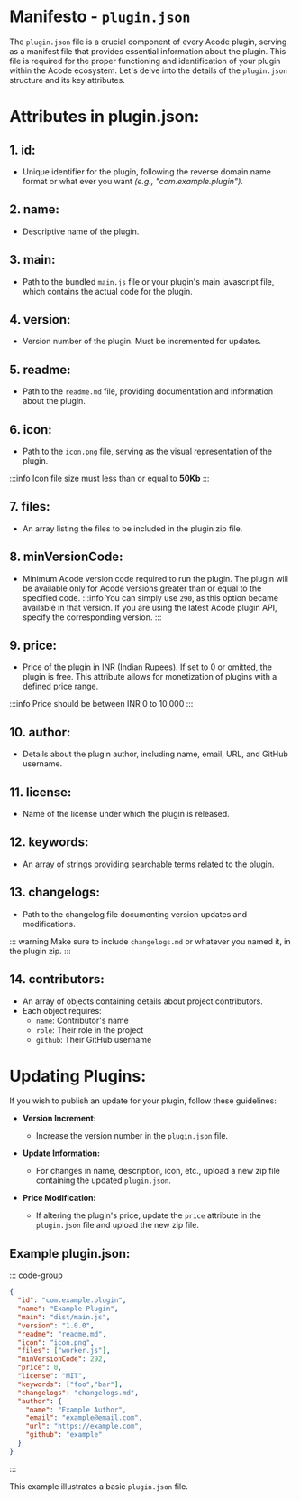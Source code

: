 # Manifesto - `plugin.json`

The `plugin.json` file is a crucial component of every Acode plugin, serving as a manifest file that provides essential information about the plugin. This file is required for the proper functioning and identification of your plugin within the Acode ecosystem. Let's delve into the details of the `plugin.json` structure and its key attributes.

# Attributes in plugin.json:

## 1. **id:**
   - Unique identifier for the plugin, following the reverse domain name format or what ever you want *(e.g., "com.example.plugin")*.

## 2. **name:**
   - Descriptive name of the plugin.

## 3. **main:**
   - Path to the bundled `main.js` file or your plugin's main javascript file, which contains the actual code for the plugin.

## 4. **version:**
   - Version number of the plugin. Must be incremented for updates.

## 5. **readme:**
   - Path to the `readme.md` file, providing documentation and information about the plugin.

## 6. **icon:**
   - Path to the `icon.png` file, serving as the visual representation of the plugin.

   :::info
   Icon file size must less than or equal to **50Kb**
   :::

## 7. **files:**
   - An array listing the files to be included in the plugin zip file.

## 8. **minVersionCode:**
   - Minimum Acode version code required to run the plugin. The plugin will be available only for Acode versions greater than or equal to the specified code.
   :::info
   You can simply use `290`, as this option became available in that version. If you are using the latest Acode plugin API, specify the corresponding version.
   :::


## 9. **price:**
   - Price of the plugin in INR (Indian Rupees). If set to 0 or omitted, the plugin is free. This attribute allows for monetization of plugins with a defined price range.

   :::info
   Price should be between INR 0 to 10,000
   :::

## 10. **author:**
   - Details about the plugin author, including name, email, URL, and GitHub username.

## 11. **license:** <Badge type="tip" text="new" />
   - Name of the license under which the plugin is released.

## 12. **keywords:** <Badge type="tip" text="new" />
  - An array of strings providing searchable terms related to the plugin.

## 13. **changelogs:** <Badge type="tip" text="new" />
  - Path to the changelog file documenting version updates and modifications.

   ::: warning
   Make sure to include `changelogs.md` or whatever you named it, in the plugin zip.
   :::

## 14. **contributors:** <Badge type="tip" text="new" />
  - An array of objects containing details about project contributors.
  - Each object requires:
    - `name`: Contributor's name
    - `role`: Their role in the project
    - `github`: Their GitHub username


# Updating Plugins:

If you wish to publish an update for your plugin, follow these guidelines:

- **Version Increment:**
  - Increase the version number in the `plugin.json` file.

- **Update Information:**
  - For changes in name, description, icon, etc., upload a new zip file containing the updated `plugin.json`.

- **Price Modification:**
  - If altering the plugin's price, update the `price` attribute in the `plugin.json` file and upload the new zip file.

## Example plugin.json:

::: code-group
```json [plugin.json]
{
  "id": "com.example.plugin",
  "name": "Example Plugin",
  "main": "dist/main.js",
  "version": "1.0.0",
  "readme": "readme.md",
  "icon": "icon.png",
  "files": ["worker.js"],
  "minVersionCode": 292,
  "price": 0,
  "license": "MIT",
  "keywords": ["foo","bar"],
  "changelogs": "changelogs.md",
  "author": {
    "name": "Example Author",
    "email": "example@email.com",
    "url": "https://example.com",
    "github": "example"
  }
}
```
:::

This example illustrates a basic `plugin.json` file.
